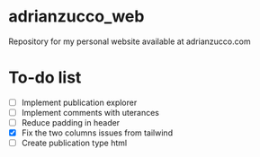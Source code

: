 # adrianzucco_web
Repository for my personal website available at adrianzucco.com

# To-do list

- [ ] Implement publication explorer
- [ ] Implement comments with uterances
- [ ] Reduce padding in header
- [x] Fix the two columns issues from tailwind
- [ ] Create publication type html